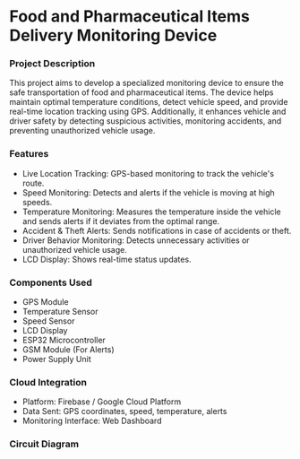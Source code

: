 
# Food and Pharmaceutical Items Delivery Monitoring Device

### Project Description

This project aims to develop a specialized monitoring device to ensure the safe transportation of food and pharmaceutical items. The device helps maintain optimal temperature conditions, detect vehicle speed, and provide real-time location tracking using GPS. Additionally, it enhances vehicle and driver safety by detecting suspicious activities, monitoring accidents, and preventing unauthorized vehicle usage.

### Features
* Live Location Tracking: GPS-based monitoring to track the vehicle's route.
* Speed Monitoring: Detects and alerts if the vehicle is moving at high speeds.
* Temperature Monitoring: Measures the temperature inside the vehicle and sends alerts if it deviates from the optimal range.
* Accident & Theft Alerts: Sends notifications in case of accidents or theft.
* Driver Behavior Monitoring: Detects unnecessary activities or unauthorized vehicle usage.
* LCD Display: Shows real-time status updates.

### Components Used
* GPS Module
* Temperature Sensor
* Speed Sensor
* LCD Display
* ESP32 Microcontroller
* GSM Module (For Alerts)
* Power Supply Unit

### Cloud Integration
* Platform: Firebase / Google Cloud Platform
* Data Sent: GPS coordinates, speed, temperature, alerts
* Monitoring Interface: Web Dashboard

### Circuit Diagram
